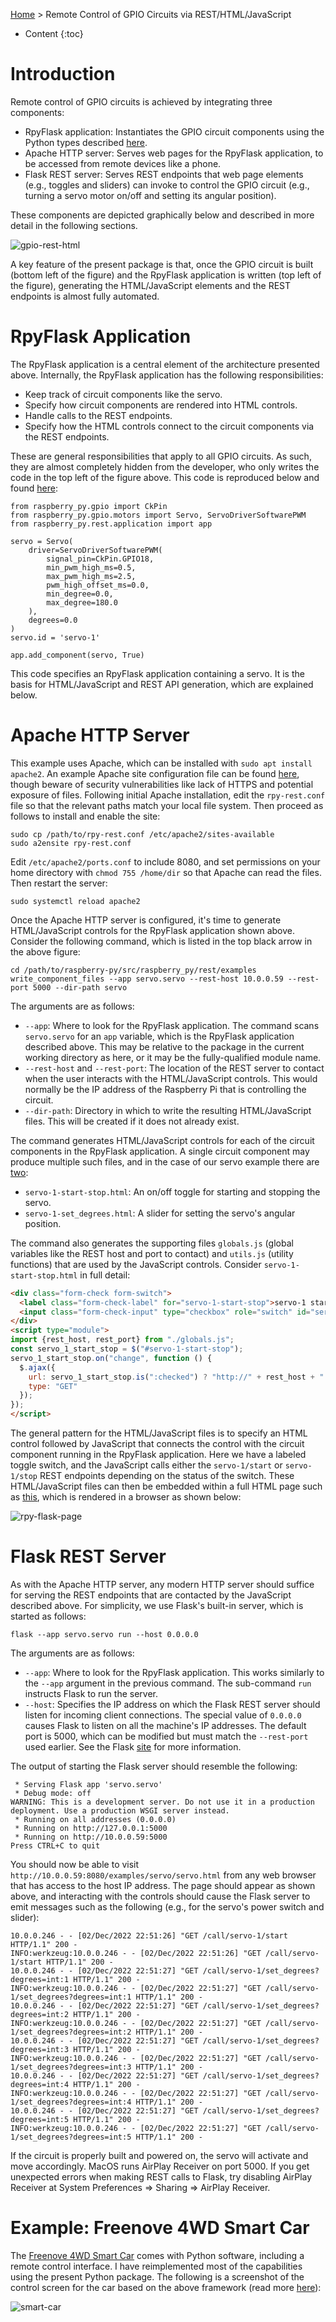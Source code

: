 [Home](index.md) > Remote Control of GPIO Circuits via REST/HTML/JavaScript
* Content
{:toc}

# Introduction
Remote control of GPIO circuits is achieved by integrating three components:
* RpyFlask application:  Instantiates the GPIO circuit components using the Python types described 
  [here](python-gpio.md).
* Apache HTTP server:  Serves web pages for the RpyFlask application, to be accessed from remote devices like a phone.
* Flask REST server:  Serves REST endpoints that web page elements (e.g., toggles and sliders) can invoke to control
the GPIO circuit (e.g., turning a servo motor on/off and setting its angular position).

These components are depicted graphically below and described in more detail in the following sections.

![gpio-rest-html](rpy-flask.png)

A key feature of the present package is that, once the GPIO circuit is built (bottom left of the figure) and the 
RpyFlask application is written (top left of the figure), generating the HTML/JavaScript elements and the REST endpoints
is almost fully automated.

# RpyFlask Application
The RpyFlask application is a central element of the architecture presented above. Internally, the RpyFlask application
has the following responsibilities:
* Keep track of circuit components like the servo.
* Specify how circuit components are rendered into HTML controls.
* Handle calls to the REST endpoints. 
* Specify how the HTML controls connect to the circuit components via the REST endpoints. 

These are general responsibilities that apply to all GPIO circuits. As such, they are almost completely hidden from the 
developer, who only writes the code in the top left of the figure above. This code is reproduced below and found 
[here](https://github.com/MatthewGerber/raspberry-py/blob/main/src/raspberry_py/rest/examples/servo/servo.py):
```
from raspberry_py.gpio import CkPin
from raspberry_py.gpio.motors import Servo, ServoDriverSoftwarePWM
from raspberry_py.rest.application import app

servo = Servo(
    driver=ServoDriverSoftwarePWM(
        signal_pin=CkPin.GPIO18,
        min_pwm_high_ms=0.5,
        max_pwm_high_ms=2.5,
        pwm_high_offset_ms=0.0,
        min_degree=0.0,
        max_degree=180.0
    ),
    degrees=0.0
)
servo.id = 'servo-1'

app.add_component(servo, True)
```
This code specifies an RpyFlask application containing a servo. It is the basis for HTML/JavaScript and REST API 
generation, which are explained below.

# Apache HTTP Server
This example uses Apache, which can be installed with `sudo apt install apache2`. An example Apache site configuration 
file can be found [here](rpy-rest.conf), though beware of security vulnerabilities like lack of HTTPS and potential 
exposure of files. Following initial Apache installation, edit the `rpy-rest.conf` file so that the relevant paths match 
your local file system. Then proceed as follows to install and enable the site:
   ```shell
   sudo cp /path/to/rpy-rest.conf /etc/apache2/sites-available
   sudo a2ensite rpy-rest.conf
   ```
Edit `/etc/apache2/ports.conf` to include 8080, and set permissions on your home directory with `chmod 755 /home/dir` so 
that Apache can read the files. Then restart the server:
```
sudo systemctl reload apache2
```
Once the Apache HTTP server is configured, it's time to generate HTML/JavaScript controls for the RpyFlask application 
shown above. Consider the following command, which is listed in the top black arrow in the above figure:
```shell
cd /path/to/raspberry-py/src/raspberry_py/rest/examples
write_component_files --app servo.servo --rest-host 10.0.0.59 --rest-port 5000 --dir-path servo
```
The arguments are as follows:
* `--app`:  Where to look for the RpyFlask application. The command scans `servo.servo` for an `app` variable, which is 
the RpyFlask application described above. This may be relative to the package in the current working directory as here, 
or it may be the fully-qualified module name.
* `--rest-host` and `--rest-port`:  The location of the REST server to contact when the user interacts with the 
HTML/JavaScript controls. This would normally be the IP address of the Raspberry Pi that is controlling the circuit.
* `--dir-path`:  Directory in which to write the resulting HTML/JavaScript files. This will be created if it does not 
already exist.

The command generates HTML/JavaScript controls for each of the circuit components in the RpyFlask application. A single 
circuit component may produce multiple such files, and in the case of our servo example there are
[two](https://github.com/MatthewGerber/raspberry-py/tree/main/src/raspberry_py/rest/examples/servo):
* `servo-1-start-stop.html`:  An on/off toggle for starting and stopping the servo.
* `servo-1-set_degrees.html`:  A slider for setting the servo's angular position.

The command also generates the supporting files `globals.js` (global variables like the REST host and port to contact)
and `utils.js` (utility functions) that are used by the JavaScript controls. Consider `servo-1-start-stop.html` in  full
detail:
```html
<div class="form-check form-switch">
  <label class="form-check-label" for="servo-1-start-stop">servo-1 start/stop</label>
  <input class="form-check-input" type="checkbox" role="switch" id="servo-1-start-stop"/>
</div>
<script type="module">
import {rest_host, rest_port} from "./globals.js";
const servo_1_start_stop = $("#servo-1-start-stop");
servo_1_start_stop.on("change", function () {
  $.ajax({
    url: servo_1_start_stop.is(":checked") ? "http://" + rest_host + ":" + rest_port + "/call/servo-1/start" : "http://" + rest_host + ":" + rest_port + "/call/servo-1/stop",
    type: "GET"
  });
});
</script>
```
The general pattern for the HTML/JavaScript files is to specify an HTML control followed by JavaScript that connects the 
control with the circuit component running in the RpyFlask application. Here we have a labeled toggle switch, and the
JavaScript calls either the `servo-1/start` or `servo-1/stop` REST endpoints depending on the status of the switch. 
These HTML/JavaScript files can then be embedded within a full HTML page such as 
[this](https://github.com/MatthewGerber/raspberry-py/blob/main/src/raspberry_py/rest/examples/servo/servo.html), which 
is rendered in a browser as shown below:

![rpy-flask-page](rpy-flask-page.png)

# Flask REST Server
As with the Apache HTTP server, any modern HTTP server should suffice for serving the REST endpoints that are contacted 
by the JavaScript described above. For simplicity, we use Flask's built-in server, which is started as follows:
```shell
flask --app servo.servo run --host 0.0.0.0
```
The arguments are as follows:
* `--app`:  Where to look for the RpyFlask application. This works similarly to the `--app` argument in the previous 
command. The sub-command `run` instructs Flask to run the server.
* `--host`:  Specifies the IP address on which the Flask REST server should listen for incoming client connections. The
special value of `0.0.0.0` causes Flask to listen on all the machine's IP addresses. The default port is 5000, which
can be modified but must match the `--rest-port` used earlier. See the Flask 
[site](https://flask.palletsprojects.com/) for more information.

The output of starting the Flask server should resemble the following:
```shell
 * Serving Flask app 'servo.servo'
 * Debug mode: off
WARNING: This is a development server. Do not use it in a production deployment. Use a production WSGI server instead.
 * Running on all addresses (0.0.0.0)
 * Running on http://127.0.0.1:5000
 * Running on http://10.0.0.59:5000
Press CTRL+C to quit
```
You should now be able to visit `http://10.0.0.59:8080/examples/servo/servo.html` from any web browser that has access 
to the host IP address. The page should appear as shown above, and interacting with the controls should cause the Flask 
server to emit messages such as the following (e.g., for the servo's power switch and slider):
```shell
10.0.0.246 - - [02/Dec/2022 22:51:26] "GET /call/servo-1/start HTTP/1.1" 200 -
INFO:werkzeug:10.0.0.246 - - [02/Dec/2022 22:51:26] "GET /call/servo-1/start HTTP/1.1" 200 -
10.0.0.246 - - [02/Dec/2022 22:51:27] "GET /call/servo-1/set_degrees?degrees=int:1 HTTP/1.1" 200 -
INFO:werkzeug:10.0.0.246 - - [02/Dec/2022 22:51:27] "GET /call/servo-1/set_degrees?degrees=int:1 HTTP/1.1" 200 -
10.0.0.246 - - [02/Dec/2022 22:51:27] "GET /call/servo-1/set_degrees?degrees=int:2 HTTP/1.1" 200 -
INFO:werkzeug:10.0.0.246 - - [02/Dec/2022 22:51:27] "GET /call/servo-1/set_degrees?degrees=int:2 HTTP/1.1" 200 -
10.0.0.246 - - [02/Dec/2022 22:51:27] "GET /call/servo-1/set_degrees?degrees=int:3 HTTP/1.1" 200 -
INFO:werkzeug:10.0.0.246 - - [02/Dec/2022 22:51:27] "GET /call/servo-1/set_degrees?degrees=int:3 HTTP/1.1" 200 -
10.0.0.246 - - [02/Dec/2022 22:51:27] "GET /call/servo-1/set_degrees?degrees=int:4 HTTP/1.1" 200 -
INFO:werkzeug:10.0.0.246 - - [02/Dec/2022 22:51:27] "GET /call/servo-1/set_degrees?degrees=int:4 HTTP/1.1" 200 -
10.0.0.246 - - [02/Dec/2022 22:51:27] "GET /call/servo-1/set_degrees?degrees=int:5 HTTP/1.1" 200 -
INFO:werkzeug:10.0.0.246 - - [02/Dec/2022 22:51:27] "GET /call/servo-1/set_degrees?degrees=int:5 HTTP/1.1" 200 -
```
If the circuit is properly built and powered on, the servo will activate and move accordingly. MacOS runs AirPlay 
Receiver on port 5000. If you get unexpected errors when making REST calls to Flask, try disabling AirPlay Receiver at 
System Preferences => Sharing => AirPlay Receiver.

# Example:  Freenove 4WD Smart Car
The [Freenove 4WD Smart Car](https://www.amazon.com/Freenove-Raspberry-Tracking-Avoidance-Ultrasonic/dp/B07YD2LT9D) 
comes with Python software, including a remote control interface. I have reimplemented most of the capabilities using 
the present Python package. The following is a screenshot of the control screen for the car based on the above 
framework (read more [here](smart-car.md)):

![smart-car](smart-car.png)
